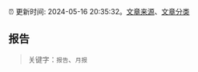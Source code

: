 :alarm_clock: 更新时间: 2024-05-16 20:35:32。[文章来源](/README.md)、[文章分类](/TAGS.md)

## 报告


> 关键字：`报告`、`月报`



